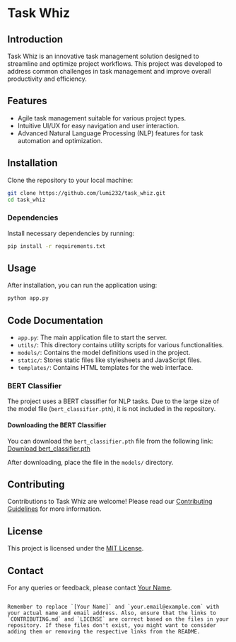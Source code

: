 # Task Whiz

## Introduction
Task Whiz is an innovative task management solution designed to streamline and optimize project workflows. This project was developed to address common challenges in task management and improve overall productivity and efficiency.

## Features
- Agile task management suitable for various project types.
- Intuitive UI/UX for easy navigation and user interaction.
- Advanced Natural Language Processing (NLP) features for task automation and optimization.

## Installation
Clone the repository to your local machine:
```bash
git clone https://github.com/lumi232/task_whiz.git
cd task_whiz
```

### Dependencies
Install necessary dependencies by running:
```bash
pip install -r requirements.txt
```

## Usage
After installation, you can run the application using:
```bash
python app.py
```

## Code Documentation
- `app.py`: The main application file to start the server.
- `utils/`: This directory contains utility scripts for various functionalities.
- `models/`: Contains the model definitions used in the project.
- `static/`: Stores static files like stylesheets and JavaScript files.
- `templates/`: Contains HTML templates for the web interface.

### BERT Classifier
The project uses a BERT classifier for NLP tasks. Due to the large size of the model file (`bert_classifier.pth`), it is not included in the repository.

#### Downloading the BERT Classifier
You can download the `bert_classifier.pth` file from the following link:
[Download bert_classifier.pth](https://drive.google.com/file/d/1Hr2hQF1uleLFZkm_5Ts2T5KK59tQ9vXD/view?usp=sharing)

After downloading, place the file in the `models/` directory.

## Contributing
Contributions to Task Whiz are welcome! Please read our [Contributing Guidelines](CONTRIBUTING.md) for more information.

## License
This project is licensed under the [MIT License](LICENSE).

## Contact
For any queries or feedback, please contact [Your Name](mailto:your.email@example.com).

```

Remember to replace `[Your Name]` and `your.email@example.com` with your actual name and email address. Also, ensure that the links to `CONTRIBUTING.md` and `LICENSE` are correct based on the files in your repository. If these files don't exist, you might want to consider adding them or removing the respective links from the README.
